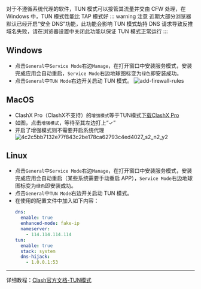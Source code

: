 对于不遵循系统代理的软件，TUN 模式可以接管其流量并交由 CFW 处理，在 Windows 中，TUN 模式性能比 TAP 模式好
::: warning 注意 近期大部分浏览器默认已经开启“安全 DNS”功能，此功能会影响 TUN 模式劫持 DNS 请求导致反推域名失败，请在浏览器设置中关闭此功能以保证 TUN 模式正常运行 :::
## Windows
- 点击`General`中`Service Mode`右边`Manage`，在打开窗口中安装服务模式，安装完成应用会自动重启，`Service Mode`右边地球图标变为`绿色`即安装成功。
- 点击`General`中`TUN Mode`右边开关启动 TUN 模式。
![add-firewall-rules](https://github.com/Eray114514/blog.github.io/assets/117504718/39364738-688f-4c0f-b5be-9cee10b99557)
## MacOS
- ClashX Pro（ClashX不支持）的`增强模式`等于TUN模式[下载ClashX Pro](https://down.clashcn.com/soft/clashcn.com_ClashXPro.dmg)
- 如图，点击`增强模式`，等待至其左边打上“✓”
- 开启了增强模式则不需要开启系统代理
![4c2c5bb7132e77f843c2be178ca62793c4ed4027_s2_n2_y2](https://github.com/Eray114514/gmeek/assets/117504718/5107816f-d614-4a5f-bc47-5821cd081843)
## Linux
- 点击`General`中`Service Mode`右边`Manage`，在打开窗口中安装服务模式，安装完成应用会自动重启（某些系统需要手动重启 APP），`Service Mode`右边地球图标变为`绿色`即安装成功。
- 点击`General`中`TUN Mode`右边开关启动 TUN 模式。
- 在使用的配置文件中加入如下内容：
    ```yaml
    dns:
      enable: true
      enhanced-mode: fake-ip
      nameserver:
        - 114.114.114.114
    tun:
      enable: true
      stack: system
      dns-hijack:
        - 1.0.0.1:53
    ```
***
详细教程：[Clash官方文档-TUN模式](https://doc.clashforwindows.app/tun/)